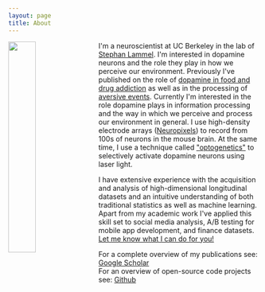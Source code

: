 ```yaml
---
layout: page
title: About
---
```



<img style="float: left; margin: 0px 15px 15px 0px;" src="{{site.baseurl}}/assets/profile_picture.jpg" width="33%" />


I'm a neuroscientist at UC Berkeley in the lab of [Stephan Lammel](http://lammellab.org/). I'm interested in dopamine neurons and the role they play in how we perceive our environment. Previously I've published on the role of [dopamine in food and drug addiction](https://www.sciencedirect.com/science/article/pii/S2352154616300638) as well as in the processing of [aversive events](https://www.sciencedirect.com/science/article/pii/S0896627318309966?via%3Dihub). Currently I'm interested in the role dopamine plays in information processing and the way in which we perceive and process our environment in general. I use high-density electrode arrays ([Neuropixels](https://www.neuropixels.org/)) to record from 100s of neurons in the mouse brain. At the same time, I use a technique called ["optogenetics"](https://en.wikipedia.org/wiki/Optogenetics#:~:text=Optogenetics%20is%20a%20biological%20technique,specifically%20in%20the%20target%20cells.) to selectively activate dopamine neurons using laser light. 

I have extensive experience with the acquisition and analysis of high-dimensional longitudinal datasets and an intuitive understanding of both traditional statistics as well as machine learning. Apart from my academic work I've applied this skill set to social media analysis, A/B testing for mobile app development, and finance datasets. [Let me know what I can do for you!](https://www.linkedin.com/in/han-de-jong-01556721/)

For a complete overview of my publications see: [Google Scholar](https://scholar.google.com/citations?user=rK7C_rMAAAAJ&hl=en&authuser=1)<br>
For an overview of open-source code projects see: [Github](https://github.com/handejong)

